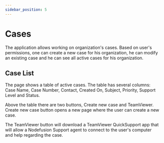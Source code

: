 ```yaml
---
sidebar_position: 5
---
```


# Cases

The application allows working on organization's cases.
Based on user's permissions, one can create a new case for his organization, he can modify an existing case and he can see all active cases for his organization.

## Case List

The page shows a table of active cases.
The table has several columns: Case Name, Case Number, Contact, Created On, Subject, Priority, Support Level and Status.

Above the table there are two buttons, Create new case and TeamViewer.
Create new case button opens a new page where the user can create a new case.

The TeamViewer button will download a TeamViewer QuickSupport app that will allow a Nodefusion Support agent to connect to the user's computer and help regarding the case.
